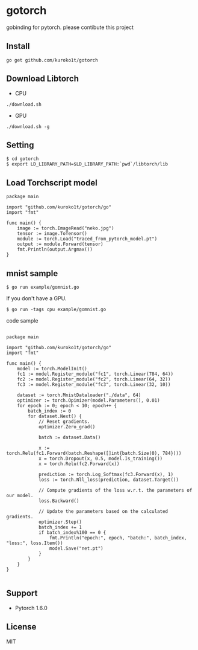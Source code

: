 # gotorch

gobinding for pytorch. please contibute this project

## Install

```
go get github.com/kuroko1t/gotorch
```

## Download Libtorch

* CPU
```
./download.sh
```

* GPU
```
./download.sh -g
```

## Setting

```
$ cd gotorch
$ export LD_LIBRARY_PATH=$LD_LIBRARY_PATH:`pwd`/libtorch/lib
```

## Load Torchscript model

```golang
package main

import "github.com/kuroko1t/gotorch/go"
import "fmt"

func main() {
	image := torch.ImageRead("neko.jpg")
	tensor := image.ToTensor()
	module := torch.Load("traced_from_pytorch_model.pt")
	output := module.Forward(tensor)
	fmt.Println(output.Argmax())
}
```

## mnist sample

```
$ go run example/gomnist.go
```

If you don't have a GPU.

```
$ go run -tags cpu example/gomnist.go
```

code sample

```golang

package main

import "github.com/kuroko1t/gotorch/go"
import "fmt"

func main() {
	model := torch.ModelInit()
	fc1 := model.Register_module("fc1", torch.Linear(784, 64))
	fc2 := model.Register_module("fc2", torch.Linear(64, 32))
	fc3 := model.Register_module("fc3", torch.Linear(32, 10))

	dataset := torch.MnistDataloader("./data", 64)
	optimizer := torch.Opimizer(model.Parameters(), 0.01)
	for epoch := 0; epoch < 10; epoch++ {
		batch_index := 0
		for dataset.Next() {
			// Reset gradients.
			optimizer.Zero_grad()

			batch := dataset.Data()

			x := torch.Relu(fc1.Forward(batch.Reshape([]int{batch.Size(0), 784})))
			x = torch.Dropout(x, 0.5, model.Is_training())
			x = torch.Relu(fc2.Forward(x))

			prediction := torch.Log_Softmax(fc3.Forward(x), 1)
			loss := torch.Nll_loss(prediction, dataset.Target())

			// Compute gradients of the loss w.r.t. the parameters of our model.
			loss.Backward()

			// Update the parameters based on the calculated gradients.
			optimizer.Step()
			batch_index += 1
			if batch_index%100 == 0 {
				fmt.Println("epoch:", epoch, "batch:", batch_index, "loss:", loss.Item())
				model.Save("net.pt")
			}
		}
	}
}


```

## Support

* Pytorch 1.6.0

## License
MIT

